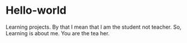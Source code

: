 # Hello-world
Learning projects. By that I mean that I am the student not teacher. So, Learning is about me. You are the tea her. 
